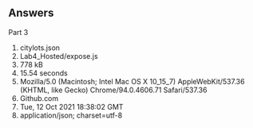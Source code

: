 ## Answers

Part 3

1. citylots.json
2. Lab4_Hosted/expose.js
3. 778 kB
4. 15.54 seconds
5. Mozilla/5.0 (Macintosh; Intel Mac OS X 10_15_7) AppleWebKit/537.36 (KHTML, like Gecko) Chrome/94.0.4606.71 Safari/537.36
6. Github.com
7. Tue, 12 Oct 2021 18:38:02 GMT
8. application/json; charset=utf-8
   